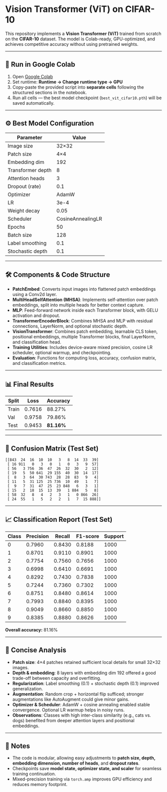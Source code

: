 # Vision Transformer (ViT) on CIFAR-10

This repository implements a **Vision Transformer (ViT)** trained from scratch on the **CIFAR-10** dataset. The model is Colab-ready, GPU-optimized, and achieves competitive accuracy without using pretrained weights.

---

## 🚀 Run in Google Colab

1. Open [Google Colab](https://colab.research.google.com/)
2. Set runtime: **Runtime → Change runtime type → GPU**
3. Copy-paste the provided script into **separate cells** following the structured sections in the notebook.
4. Run all cells — the best model checkpoint (`best_vit_cifar10.pth`) will be saved automatically.

---

## ⚙️ Best Model Configuration

| Parameter         | Value             |
| ----------------- | ----------------- |
| Image size        | 32×32             |
| Patch size        | 4×4               |
| Embedding dim     | 192               |
| Transformer depth | 8                 |
| Attention heads   | 3                 |
| Dropout (rate)    | 0.1               |
| Optimizer         | AdamW             |
| LR                | 3e-4              |
| Weight decay      | 0.05              |
| Scheduler         | CosineAnnealingLR |
| Epochs            | 50                |
| Batch size        | 128               |
| Label smoothing   | 0.1               |
| Stochastic depth  | 0.1               |

---

## 🛠 Components & Code Structure

* **PatchEmbed**: Converts input images into flattened patch embeddings using a Conv2d layer.
* **MultiHeadSelfAttention (MHSA)**: Implements self-attention over patch embeddings, split into multiple heads for better context capture.
* **MLP**: Feed-forward network inside each Transformer block, with GELU activation and dropout.
* **TransformerEncoderBlock**: Combines MHSA and MLP with residual connections, LayerNorm, and optional stochastic depth.
* **VisionTransformer**: Combines patch embedding, learnable CLS token, positional embeddings, multiple Transformer blocks, final LayerNorm, and classification head.
* **Training Utilities**: Includes device-aware mixed precision, cosine LR scheduler, optional warmup, and checkpointing.
* **Evaluation**: Functions for computing loss, accuracy, confusion matrix, and classification metrics.

---

## 📊 Final Results

| Split | Loss   | Accuracy   |
| ----- | ------ | ---------- |
| Train | 0.7616 | 88.27%     |
| Val   | 0.9758 | 79.86%     |
| Test  | 0.9453 | **81.16%** |

---

## 🧮 Confusion Matrix (Test Set)

```
[[843  24  16  10  10   3   8  14  33  39]
 [ 16 911   0   3   0   1   0   3   9  57]
 [ 56   3 756  36  47  26  32  30   2  12]
 [ 19   5  50 641  29 155  40  30  14  17]
 [  8   3  64  30 743  28  28  83   9   4]
 [ 11   5  31 125  25 736  10  49   1   7]
 [  9   7  31  47  25  23 848   6   3   1]
 [ 15   2  18  15  13  39   1 884   5   8]
 [ 58  32   8   4   2   3   1   0 866  26]
 [ 24  55   1   5   2   2   1   7  15 888]]
```

---

## 📈 Classification Report (Test Set)

| Class | Precision | Recall | F1-score | Support |
| ----- | --------- | ------ | -------- | ------- |
| 0     | 0.7960    | 0.8430 | 0.8188   | 1000    |
| 1     | 0.8701    | 0.9110 | 0.8901   | 1000    |
| 2     | 0.7754    | 0.7560 | 0.7656   | 1000    |
| 3     | 0.6998    | 0.6410 | 0.6691   | 1000    |
| 4     | 0.8292    | 0.7430 | 0.7838   | 1000    |
| 5     | 0.7244    | 0.7360 | 0.7302   | 1000    |
| 6     | 0.8751    | 0.8480 | 0.8614   | 1000    |
| 7     | 0.7993    | 0.8840 | 0.8395   | 1000    |
| 8     | 0.9049    | 0.8660 | 0.8850   | 1000    |
| 9     | 0.8385    | 0.8880 | 0.8626   | 1000    |

**Overall accuracy:** 81.16%

---

## 🔎 Concise Analysis

* **Patch size**: 4×4 patches retained sufficient local details for small 32×32 images.
* **Depth & embedding**: 8 layers with embedding dim 192 offered a good trade-off between capacity and overfitting.
* **Regularization**: Label smoothing (0.1) + stochastic depth (0.1) improved generalization.
* **Augmentation**: Random crop + horizontal flip sufficed; stronger augmentations like AutoAugment could give minor gains.
* **Optimizer & Scheduler**: AdamW + cosine annealing enabled stable convergence. Optional LR warmup helps in noisy runs.
* **Observations**: Classes with high inter-class similarity (e.g., cats vs. dogs) benefited from deeper attention layers and positional embeddings.

---

## 📝 Notes

* The code is modular, allowing easy adjustments to **patch size, depth, embedding dimension, number of heads**, and **dropout rates**.
* Checkpoints save **model state, optimizer state, and scaler** for seamless training continuation.
* Mixed-precision training via `torch.amp` improves GPU efficiency and reduces memory footprint.
